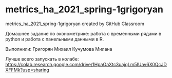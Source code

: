 # metrics_ha_2021_spring-1grigoryan
metrics_ha_2021_spring-1grigoryan created by GitHub Classroom

Домашнее задание по эконометрике: работа с временными рядами в python и работа с панельными данными в R.

Выполнили: 
Григорян Михаил
Кучумова Милана

Лучше всего запускать в колабе:
https://colab.research.google.com/drive/1HpaOaXtc3uajqLm5IUav6X0QcJDXFFMk?usp=sharing
